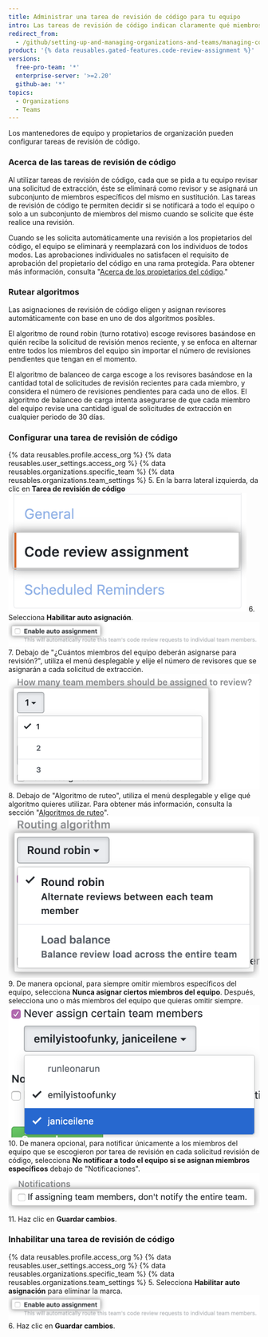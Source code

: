 ```yaml
---
title: Administrar una tarea de revisión de código para tu equipo
intro: Las tareas de revisión de código indican claramente qué miembros de un equipo se espera emitan una revisión para una solicitud de extracción.
redirect_from:
  - /github/setting-up-and-managing-organizations-and-teams/managing-code-review-assignment-for-your-team
product: '{% data reusables.gated-features.code-review-assignment %}'
versions:
  free-pro-team: '*'
  enterprise-server: '>=2.20'
  github-ae: '*'
topics:
  - Organizations
  - Teams
---
```


Los mantenedores de equipo y propietarios de organización pueden configurar tareas de revisión de código.

### Acerca de las tareas de revisión de código

Al utilizar tareas de revisión de código, cada que se pida a tu equipo revisar una solicitud de extracción, éste se eliminará como revisor y se asignará un subconjunto de miembros específicos del mismo en sustitución. Las tareas de revisión de código te permiten decidir si se notificará a todo el equipo o solo a un subconjunto de miembros del mismo cuando se solicite que éste realice una revisión.

Cuando se les solicita automáticamente una revisión a los propietarios del código, el equipo se eliminará y reemplazará con los individuos de todos modos. Las aprobaciones individuales no satisfacen el requisito de aprobación del propietario del código en una rama protegida. Para obtener más información, consulta "[Acerca de los propietarios del código](/github/creating-cloning-and-archiving-repositories/about-code-owners)."

### Rutear algoritmos

Las asignaciones de revisión de código eligen y asignan revisores automáticamente con base en uno de dos algoritmos posibles.

El algoritmo de round robin (turno rotativo) escoge revisores basándose en quién recibe la solicitud de revisión menos reciente, y se enfoca en alternar entre todos los miembros del equipo sin importar el número de revisiones pendientes que tengan en el momento.

El algoritmo de balanceo de carga escoge a los revisores basándose en la cantidad total de solicitudes de revisión recientes para cada miembro, y considera el número de revisiones pendientes para cada uno de ellos. El algoritmo de balanceo de carga intenta asegurarse de que cada miembro del equipo revise una cantidad igual de solicitudes de extracción en cualquier periodo de 30 días.

### Configurar una tarea de revisión de código
{% data reusables.profile.access_org %}
{% data reusables.user_settings.access_org %}
{% data reusables.organizations.specific_team %}
{% data reusables.organizations.team_settings %}
5. En la barra lateral izquierda, da clic en **Tarea de revisión de código** ![Botón de tarea de revisión de código](/assets/images/help/teams/review-assignment-button.png)
6. Selecciona **Habilitar auto asignación**. ![Botón de tarea de revisión de código](/assets/images/help/teams/review-assignment-enable.png)
7. Debajo de "¿Cuántos miembros del equipo deberán asignarse para revisión?", utiliza el menú desplegable y elije el número de revisores que se asignarán a cada solicitud de extracción. ![Menú desplegable de cantidad de revisores](/assets/images/help/teams/review-assignment-number.png)
8. Debajo de "Algoritmo de ruteo", utiliza el menú desplegable y elige qué algoritmo quieres utilizar. Para obtener más información, consulta la sección "[Algoritmos de ruteo](#routing-algorithms)". ![Menú desplegable de algoritmo de ruteo](/assets/images/help/teams/review-assignment-algorithm.png)
9. De manera opcional, para siempre omitir miembros específicos del equipo, selecciona **Nunca asignar ciertos miembros del equipo**. Después, selecciona uno o más miembros del equipo que quieras omitir siempre. ![Menú desplegable y casilla de "nunca asignar ciertos miembros del equipo"](/assets/images/help/teams/review-assignment-skip-members.png)
10. De manera opcional, para notificar únicamente a los miembros del equipo que se escogieron por tarea de revisión en cada solicitud revisión de código, selecciona **No notificar a todo el equipo si se asignan miembros específicos** debajo de "Notificaciones". ![Notificaciones de tarea de revisión de código](/assets/images/help/teams/review-assignment-notifications.png)
11. Haz clic en **Guardar cambios**.

### Inhabilitar una tarea de revisión de código
{% data reusables.profile.access_org %}
{% data reusables.user_settings.access_org %}
{% data reusables.organizations.specific_team %}
{% data reusables.organizations.team_settings %}
5. Selecciona **Habilitar auto asignación** para eliminar la marca. ![Botón de tarea de revisión de código](/assets/images/help/teams/review-assignment-enable.png)
6. Haz clic en **Guardar cambios**.
